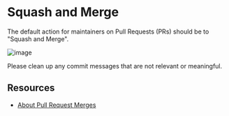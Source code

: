 # Squash and Merge

The default action for maintainers on Pull Requests (PRs) should be to "Squash and Merge".

![image](https://user-images.githubusercontent.com/13954434/147787801-ff71b529-2453-481e-ba86-901ba7775f22.png)

Please clean up any commit messages that are not relevant or meaningful.

## Resources

* [About Pull Request Merges](https://docs.github.com/en/pull-requests/collaborating-with-pull-requests/incorporating-changes-from-a-pull-request/about-pull-request-merges#squash-and-merge-your-pull-request-commits)
